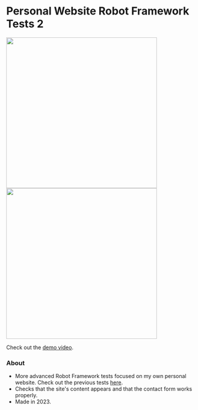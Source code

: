 # Personal Website Robot Framework Tests 2

<img src="" height="400"/>
<img src="" height="400"/>

Check out the [demo video](https://youtu.be/6Avcf4xh6cw).

### About

- More advanced Robot Framework tests focused on my own personal website. Check out the previous tests [here](https://github.com/KrisHHFI/Personal-Website-Robot-Framework-Tests).
- Checks that the site's content appears and that the contact form works properly.
- Made in 2023.
